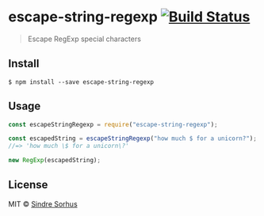 # escape-string-regexp [![Build Status](https://travis-ci.org/sindresorhus/escape-string-regexp.svg?branch=master)](https://travis-ci.org/sindresorhus/escape-string-regexp)

> Escape RegExp special characters

## Install

```
$ npm install --save escape-string-regexp
```

## Usage

```js
const escapeStringRegexp = require("escape-string-regexp");

const escapedString = escapeStringRegexp("how much $ for a unicorn?");
//=> 'how much \$ for a unicorn\?'

new RegExp(escapedString);
```

## License

MIT © [Sindre Sorhus](http://sindresorhus.com)
